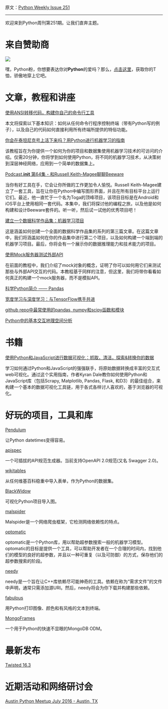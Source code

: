 原文：[Python Weekly Issue 251](http://us2.campaign-archive1.com/?u=e2e180baf855ac797ef407fc7&id=9d304fcce0&e=148158c7b4)

---

欢迎来到Python周刊第251期。让我们直奔主题。

# 来自赞助商

[![](https://gallery.mailchimp.com/e2e180baf855ac797ef407fc7/images/6a426b27-541e-4bd7-b621-23ccdc662301.jpg)](http://www.amazon.com/gp/product/B0185367JQ/ref=as_li_tl?ie=UTF8&amp;camp=1789&amp;creative=390957&amp;creativeASIN=B0185367JQ&amp;linkCode=as2&amp;tag=mymerch-20&amp;linkId=OLIXWD4WZ5X6FFHD)

嘿，Python粉，你想要表达你对**Python**的爱吗？那么，[点击这里](http://www.amazon.com/gp/product/B0185367JQ/ref=as_li_tl?ie=UTF8&amp;camp=1789&amp;creative=390957&amp;creativeASIN=B0185367JQ&amp;linkCode=as2&amp;tag=mymerch-20&amp;linkId=OLIXWD4WZ5X6FFHD)，获取你的T恤，骄傲地穿上它吧。


# 文章，教程和讲座

[使用ANSI转移代码，构建你自己的命令行工具](http://www.lihaoyi.com/post/BuildyourownCommandLinewithANSIescapecodes.html)

本文将探索以下基本知识：如何从任何命令行程序控制终端（带有Python写的例子），以及自己的代码如何直接利用所有终端所提供的特俗功能。


[你会在泰坦尼克号上活下来吗？用Python进行机器学习的指南](http://blog.socialcops.com/engineering/machine-learning-python)

该教程旨在为你提供一个如何为你的项目和数据集使用机器学习技术的可访问的介绍。仅需20分钟，你将学到如何使用Python，将不同的机器学习技术，从决策树到深层神经网络，应用到一个简单的数据集上。

[Podcast.__init__ 第64集 - 和Russell Keith-Magee聊聊Beeware](http://pythonpodcast.com/russell-keith-magee-beeware.html)

当你有好工具在手，它会让你所做的工作更加令人愉悦。Russell Keith-Magee建立了一套工具，旨在让你在Python中编写图形界面，并且在所有目标平台上运行它们。最近，他一直忙于一个名为Toga的顶峰项目，该项目目标是在Android和iOS平台上使用相同一套代码。本集中，我们将探讨他的编程之旅，以及他是如何构建和设计Beeware套件的。听一听，然后试一试他的优秀项目吧！

[建立一个数据科学作品集：机器学习项目](https://www.dataquest.io/blog/data-science-portfolio-machine-learning/)
 
这是涵盖如何创建一个全面的数据科学作品集的系列的第三篇文章。在这篇文章中，我们将涵盖如何在你的作品集中进行第二个项目，以及如何构建一个端到端的机器学习项目。最后，你将会有一个展示你的数据推理能力和技术能力的项目。

[使用Mock服务器测试外部API](https://realpython.com/blog/python/testing-third-party-apis-with-mock-servers/)

在前面的教程中，我们介绍了mock对象的概念，证明了你可以如何用它们来测试那些与外部API交互的代码。本教程基于同样的注意，但这里，我们将带你看看如何真正的构建一个mock服务器，而不是模拟API。

[科学Python简介 —— Pandas](http://www.datadependence.com/2016/05/scientific-python-pandas/)

[宽度学习与深度学习：与TensorFlow携手共进](https://research.googleblog.com/2016/06/wide-deep-learning-better-together-with.html)

[github repo中最常使用的pandas, numpy和scipy函数和模块](https://kozikow.wordpress.com/2016/07/01/top-pandas-functions-used-in-github-repos/)

[Python中的基本交互地理空间分析](http://blog.yhat.com/posts/interactive-geospatial-analysis.html)


# 书籍

[使用Python和JavaScript进行数据可视化：抓取，清洁，探索&转换你的数据](http://amzn.to/29ruRln)

学习如何通过Python和JavaScript的强强联手，将原始数据转换成丰富的交互式web可视化。通过这个实用指南，作者Kyran Dale教你如何使用Python和JavaScript库（包括Scrapy, Matplotlib, Pandas, Flask, 和D3）的最佳组合，来构建一个基本的数据可视化工具链，用于各式各样讨人喜欢的，基于浏览器的可视化。


# 好玩的项目，工具和库

[Pendulum](http://pendulum.eustace.io/)

让Python datetimes变得容易。

[apispec](https://github.com/marshmallow-code/apispec)

一个可插拔的API规范生成器。当前支持OpenAPI 2.0规范(又名 Swagger 2.0)。

[wikitables](https://github.com/bcicen/wikitables)

从任何维基百科稳重中导入表单，作为Python的数据集。

[BlackWidow](https://github.com/madisonmay/BlackWidow)

可视化Python项目导入图。

[malspider](https://github.com/ciscocsirt/malspider)

Malspider是一个网络爬虫框架，它检测网络依赖性的特点。

[optomatic](https://github.com/erlendd/optomatic)

optomatic是一个Python库，用以帮助超参数搜索一般的机器学习模型。optomatic的目标是提供一个工具，可以帮助开发者在一个合理的时间内，找到他们的模型的良好的超参数，并且以一种可重复（以及可防御）的方式，保存他们的超参数搜索的阶段。

[needy](https://github.com/ccbrown/needy)

needy是一个旨在让C++库依赖尽可能神奇的工具。依赖在称为“需求文件”的文件中声明，通常只需添加源URI。然后，needy将会为你下载并构建那些依赖。

[fabulous](https://github.com/jart/fabulous)

用Python打印图像、颜色和有风格的文本到终端。

[MongoFrames](http://mongoframes.com/)

一个用于Python的快速不显眼的MongoDB ODM。


# 最新发布

[Twisted 16.3](http://labs.twistedmatrix.com/2016/07/twisted-163-released.html)


# 近期活动和网络研讨会

[Austin Python Meetup July 2016 - Austin, TX](http://www.meetup.com/austinpython/events/230193204/)




